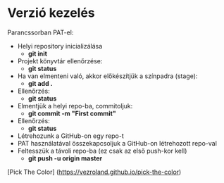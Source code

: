 # Verzió kezelés

Parancssorban PAT-el:

- Helyi repository inicializálása
    - **git init**
- Projekt könyvtár ellenőrzése:
    - **git status**
- Ha van elmenteni való, akkor előkészítjük a színpadra (stage):
    - **git add .**
- Ellenőrzés:
    - **git status**
- Elmentjük a helyi repo-ba, commitoljuk:
    - **git commit -m "First commit"**
- Ellenőrzés:
    - **git status**
- Létrehozunk a GitHub-on egy repo-t
- PAT használatával összekapcsoljuk a GitHub-on létrehozott repo-val
- Feltesszük a távoli repo-ba (ez csak az első push-kor kell)
    - **git push -u origin master**

[Pick The Color] (https://vezroland.github.io/pick-the-color)